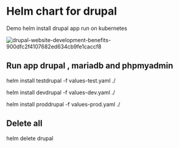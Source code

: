 # Helm chart for drupal
Demo helm install drupal app run on kubernetes

![drupal-website-development-benefits-900dfc2f4107682ed634cb9fe1caccf8](https://user-images.githubusercontent.com/83863431/188821997-6f73d820-1311-4add-99c3-aff43c323e23.jpeg)



## Run app drupal , mariadb and phpmyadmin

helm install testdrupal -f values-test.yaml ./ 

helm install devdrupal -f values-dev.yaml ./ 

helm install proddrupal -f values-prod.yaml ./ 

## Delete all

helm delete drupal           

